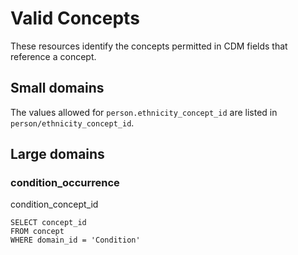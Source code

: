 # Valid Concepts

These resources identify the concepts permitted in CDM fields that reference a concept.
 
## Small domains
The values allowed for `person.ethnicity_concept_id` are listed in `person/ethnicity_concept_id`.

## Large domains

### condition_occurrence
condition_concept_id

    SELECT concept_id
    FROM concept 
    WHERE domain_id = 'Condition'

